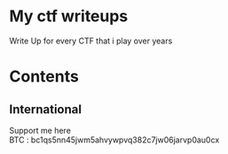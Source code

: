 # My ctf writeups
Write Up for every CTF that i play over years

# Contents
## International

Support me here </br>
BTC : bc1qs5nn45jwm5ahvywpvq382c7jw06jarvp0au0cx
